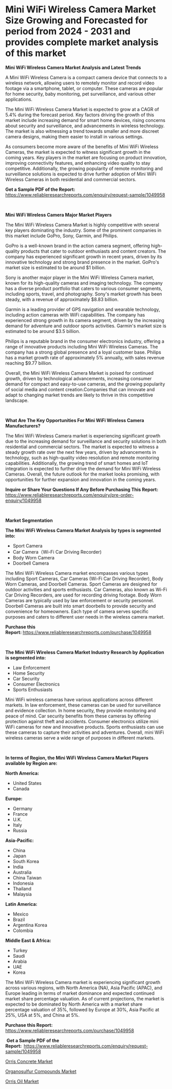 <p><h1>Mini WiFi Wireless Camera Market Size Growing and Forecasted for period from 2024 - 2031 and provides complete market analysis of this market</h1></p><p><strong>Mini WiFi Wireless Camera Market Analysis and Latest Trends</strong></p>
<p><p>A Mini WiFi Wireless Camera is a compact camera device that connects to a wireless network, allowing users to remotely monitor and record video footage via a smartphone, tablet, or computer. These cameras are popular for home security, baby monitoring, pet surveillance, and various other applications.</p><p>The Mini WiFi Wireless Camera Market is expected to grow at a CAGR of 5.4% during the forecast period. Key factors driving the growth of this market include increasing demand for smart home devices, rising concerns about security and surveillance, and advancements in wireless technology. The market is also witnessing a trend towards smaller and more discreet camera designs, making them easier to install in various settings.</p><p>As consumers become more aware of the benefits of Mini WiFi Wireless Cameras, the market is expected to witness significant growth in the coming years. Key players in the market are focusing on product innovation, improving connectivity features, and enhancing video quality to stay competitive. Additionally, the growing popularity of remote monitoring and surveillance solutions is expected to drive further adoption of Mini WiFi Wireless Cameras in both residential and commercial sectors.</p></p>
<p><strong>Get a Sample PDF of the Report:&nbsp;</strong> <a href="https://www.reliableresearchreports.com/enquiry/request-sample/1049958">https://www.reliableresearchreports.com/enquiry/request-sample/1049958</a></p>
<p>&nbsp;</p>
<p><strong>Mini WiFi Wireless Camera Major Market Players</strong></p>
<p><p>The Mini WiFi Wireless Camera Market is highly competitive with several key players dominating the industry. Some of the prominent companies in this market include GoPro, Sony, Garmin, and Philips.</p><p>GoPro is a well-known brand in the action camera segment, offering high-quality products that cater to outdoor enthusiasts and content creators. The company has experienced significant growth in recent years, driven by its innovative technology and strong brand presence in the market. GoPro's market size is estimated to be around $1 billion.</p><p>Sony is another major player in the Mini WiFi Wireless Camera market, known for its high-quality cameras and imaging technology. The company has a diverse product portfolio that caters to various consumer segments, including sports, travel, and photography. Sony's market growth has been steady, with a revenue of approximately $8.83 billion.</p><p>Garmin is a leading provider of GPS navigation and wearable technology, including action cameras with WiFi capabilities. The company has experienced strong growth in its camera segment, driven by the increasing demand for adventure and outdoor sports activities. Garmin's market size is estimated to be around $3.5 billion.</p><p>Philips is a reputable brand in the consumer electronics industry, offering a range of innovative products including Mini WiFi Wireless Cameras. The company has a strong global presence and a loyal customer base. Philips has a market growth rate of approximately 5% annually, with sales revenue reaching $9.77 billion.</p><p>Overall, the Mini WiFi Wireless Camera Market is poised for continued growth, driven by technological advancements, increasing consumer demand for compact and easy-to-use cameras, and the growing popularity of social media and content creation.Companies that can innovate and adapt to changing market trends are likely to thrive in this competitive landscape.</p></p>
<p>&nbsp;</p>
<p><strong>What Are The Key Opportunities For Mini WiFi Wireless Camera Manufacturers?</strong></p>
<p><p>The Mini WiFi Wireless Camera market is experiencing significant growth due to the increasing demand for surveillance and security solutions in both residential and commercial sectors. The market is expected to witness a steady growth rate over the next few years, driven by advancements in technology, such as high-quality video resolution and remote monitoring capabilities. Additionally, the growing trend of smart homes and IoT integration is expected to further drive the demand for Mini WiFi Wireless Cameras. Overall, the future outlook for the market looks promising, with opportunities for further expansion and innovation in the coming years.</p></p>
<p><strong>Inquire or Share Your Questions If Any Before Purchasing This Report:</strong> <a href="https://www.reliableresearchreports.com/enquiry/pre-order-enquiry/1049958">https://www.reliableresearchreports.com/enquiry/pre-order-enquiry/1049958</a></p>
<p>&nbsp;</p>
<p><strong>Market Segmentation</strong></p>
<p><strong>The Mini WiFi Wireless Camera Market Analysis by types is segmented into:</strong></p>
<p><ul><li>Sport Camera</li><li>Car Camera（Wi-Fi Car Driving Recorder)</li><li>Body Worn Camera</li><li>Doorbell Camera</li></ul></p>
<p><p>The Mini WiFi Wireless Camera market encompasses various types including Sport Cameras, Car Cameras (Wi-Fi Car Driving Recorder), Body Worn Cameras, and Doorbell Cameras. Sport Cameras are designed for outdoor activities and sports enthusiasts. Car Cameras, also known as Wi-Fi Car Driving Recorders, are used for recording driving footage. Body Worn Cameras are typically used by law enforcement or security personnel. Doorbell Cameras are built into smart doorbells to provide security and convenience for homeowners. Each type of camera serves specific purposes and caters to different user needs in the wireless camera market.</p></p>
<p><strong>Purchase this Report:&nbsp;</strong><a href="https://www.reliableresearchreports.com/purchase/1049958">https://www.reliableresearchreports.com/purchase/1049958</a></p>
<p>&nbsp;</p>
<p><strong>The Mini WiFi Wireless Camera Market Industry Research by Application is segmented into:</strong></p>
<p><ul><li>Law Enforcement</li><li>Home Security</li><li>Car Security</li><li>Consumer Electronics</li><li>Sports Enthusiasts</li></ul></p>
<p><p>Mini WiFi wireless cameras have various applications across different markets. In law enforcement, these cameras can be used for surveillance and evidence collection. In home security, they provide monitoring and peace of mind. Car security benefits from these cameras by offering protection against theft and accidents. Consumer electronics utilize mini WiFi cameras for new and innovative products. Sports enthusiasts can use these cameras to capture their activities and adventures. Overall, mini WiFi wireless cameras serve a wide range of purposes in different markets.</p></p>
<p>&nbsp;</p>
<p><strong>In terms of Region, the Mini WiFi Wireless Camera Market Players available by Region are:</strong></p>
<p>
    <p> <strong> North America: </strong>
        <ul>
            <li>United States</li>
            <li>Canada</li>
        </ul>
        </p> 
    <p> <strong> Europe: </strong>
        <ul>
            <li>Germany</li>
            <li>France</li>
            <li>U.K.</li>
            <li>Italy</li>
            <li>Russia</li>
        </ul>
        </p> 
    <p> <strong> Asia-Pacific: </strong>
        <ul>
            <li>China</li>
            <li>Japan</li>
            <li>South Korea</li>
            <li>India</li>
            <li>Australia</li>
            <li>China Taiwan</li>
            <li>Indonesia</li>
            <li>Thailand</li>
            <li>Malaysia</li>
        </ul>
        </p> 
    <p> <strong> Latin America: </strong>
        <ul>
            <li>Mexico</li>
            <li>Brazil</li>
            <li>Argentina Korea</li>
            <li>Colombia</li>
        </ul>
        </p> 
    <p> <strong> Middle East & Africa: </strong>
        <ul>
            <li>Turkey</li>
            <li>Saudi</li>
            <li>Arabia</li>
            <li>UAE</li>
            <li>Korea</li>
        </ul>
    </p>
    </p>
<p><p>The Mini WiFi Wireless Camera market is experiencing significant growth across various regions, with North America (NA), Asia Pacific (APAC), and Europe leading in terms of market dominance and expected continued market share percentage valuation. As of current projections, the market is expected to be dominated by North America with a market share percentage valuation of 35%, followed by Europe at 30%, Asia Pacific at 25%, USA at 5%, and China at 5%.</p></p>
<p><strong>Purchase this Report: </strong><a href="https://www.reliableresearchreports.com/purchase/1049958">https://www.reliableresearchreports.com/purchase/1049958</a></p>
<p>&nbsp;<strong>Get a Sample PDF of the Report:&nbsp;&nbsp;</strong><a href="https://www.reliableresearchreports.com/enquiry/request-sample/1049958">https://www.reliableresearchreports.com/enquiry/request-sample/1049958</a></p>
<p><strong></strong></p>
<p><p><a href="https://shimmer-gardenia-37a.notion.site/Global-Orris-Concrete-Market-Size-and-Market-Trends-Insights-and-Projections-from-2024-to-2031-d521a89b8a7b477180c118df62d9beb2">Orris Concrete Market</a></p><p><a href="https://cute-banjo-8ca.notion.site/Organosulfur-Compounds-Market-Analysis-and-Market-Size-Global-Industry-Overview-Market-Segmentatio-bf52d2c08d9a4edbb8abc8229deb8f66">Organosulfur Compounds Market</a></p><p><a href="https://meowing-lemming-dd3.notion.site/Orris-Oil-Market-Research-Report-Reveals-The-Latest-Trends-And-Opportunities-of-this-Market-for-Peri-013986ced43a4c53aada9e8327f0dc94">Orris Oil Market</a></p></p>